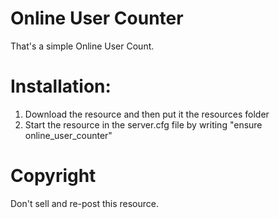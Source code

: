 # Online User Counter
That's a simple Online User Count.

# Installation:

1) Download the resource and then put it the resources folder
2) Start the resource in the server.cfg file by writing "ensure online_user_counter"

# Copyright
Don't sell and re-post this resource.
